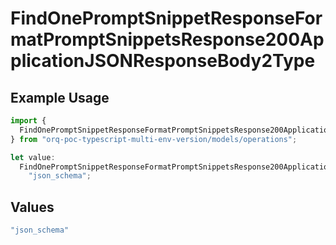 # FindOnePromptSnippetResponseFormatPromptSnippetsResponse200ApplicationJSONResponseBody2Type

## Example Usage

```typescript
import {
  FindOnePromptSnippetResponseFormatPromptSnippetsResponse200ApplicationJSONResponseBody2Type,
} from "orq-poc-typescript-multi-env-version/models/operations";

let value:
  FindOnePromptSnippetResponseFormatPromptSnippetsResponse200ApplicationJSONResponseBody2Type =
    "json_schema";
```

## Values

```typescript
"json_schema"
```
